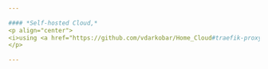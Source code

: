 ```yaml
---
  
#### *Self-hosted Cloud,*
<p align="center">
<i>using <a href="https://github.com/vdarkobar/Home_Cloud#traefik-proxy">Cloudflare</a>, <a href="https://github.com/vdarkobar/shared/blob/main/Proxmox.md#proxmox">Proxmox</a>, <a href="https://github.com/vdarkobar/shared/blob/main/Debian.md#debian">Debian</a> and <a href="https://github.com/vdarkobar/shared/blob/main/Docker.md#docker">Docker</a> to run <i><a href="https://github.com/vdarkobar/Home_Cloud/blob/main/README.md#services-to-be-used-behind-traefik">Services</a></i>.
</p>    
  
---
```

  
  
